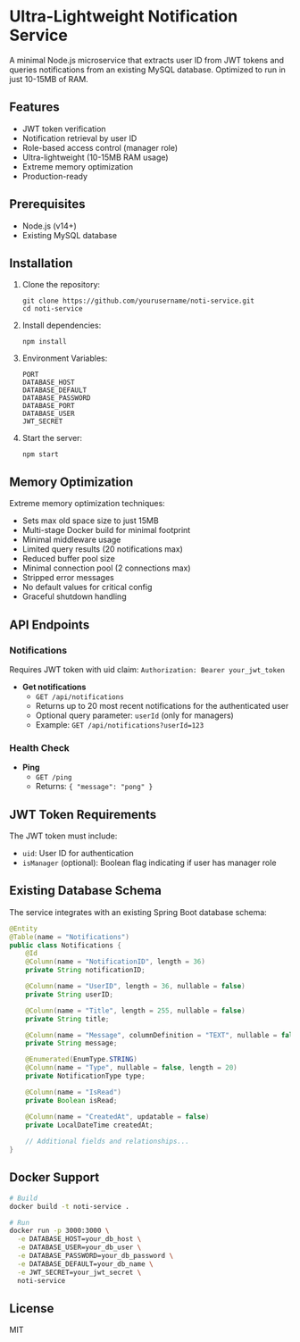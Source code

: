 # Ultra-Lightweight Notification Service

A minimal Node.js microservice that extracts user ID from JWT tokens and queries notifications from an existing MySQL database. Optimized to run in just 10-15MB of RAM.

## Features

- JWT token verification
- Notification retrieval by user ID
- Role-based access control (manager role)
- Ultra-lightweight (10-15MB RAM usage)
- Extreme memory optimization
- Production-ready

## Prerequisites

- Node.js (v14+)
- Existing MySQL database

## Installation

1. Clone the repository:
   ```
   git clone https://github.com/yourusername/noti-service.git
   cd noti-service
   ```

2. Install dependencies:
   ```
   npm install
   ```

3. Environment Variables:
   ```
   PORT
   DATABASE_HOST
   DATABASE_DEFAULT
   DATABASE_PASSWORD
   DATABASE_PORT
   DATABASE_USER
   JWT_SECRET
   ```

4. Start the server:
   ```
   npm start
   ```

## Memory Optimization

Extreme memory optimization techniques:

- Sets max old space size to just 15MB
- Multi-stage Docker build for minimal footprint
- Minimal middleware usage
- Limited query results (20 notifications max)
- Reduced buffer pool size
- Minimal connection pool (2 connections max)
- Stripped error messages
- No default values for critical config
- Graceful shutdown handling

## API Endpoints

### Notifications

Requires JWT token with uid claim:
`Authorization: Bearer your_jwt_token`

- **Get notifications**
  - `GET /api/notifications`
  - Returns up to 20 most recent notifications for the authenticated user
  - Optional query parameter: `userId` (only for managers)
  - Example: `GET /api/notifications?userId=123`

### Health Check

- **Ping**
  - `GET /ping`
  - Returns: `{ "message": "pong" }`

## JWT Token Requirements

The JWT token must include:
- `uid`: User ID for authentication
- `isManager` (optional): Boolean flag indicating if user has manager role

## Existing Database Schema

The service integrates with an existing Spring Boot database schema:

```java
@Entity
@Table(name = "Notifications")
public class Notifications {
    @Id
    @Column(name = "NotificationID", length = 36)
    private String notificationID;

    @Column(name = "UserID", length = 36, nullable = false)
    private String userID;

    @Column(name = "Title", length = 255, nullable = false)
    private String title;

    @Column(name = "Message", columnDefinition = "TEXT", nullable = false)
    private String message;

    @Enumerated(EnumType.STRING)
    @Column(name = "Type", nullable = false, length = 20)
    private NotificationType type;

    @Column(name = "IsRead")
    private Boolean isRead;

    @Column(name = "CreatedAt", updatable = false)
    private LocalDateTime createdAt;
    
    // Additional fields and relationships...
}
```

## Docker Support

```bash
# Build
docker build -t noti-service .

# Run
docker run -p 3000:3000 \
  -e DATABASE_HOST=your_db_host \
  -e DATABASE_USER=your_db_user \
  -e DATABASE_PASSWORD=your_db_password \
  -e DATABASE_DEFAULT=your_db_name \
  -e JWT_SECRET=your_jwt_secret \
  noti-service
```

## License

MIT 